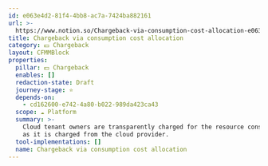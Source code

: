 ```yaml
---
id: e063e4d2-81f4-4bb8-ac7a-7424ba882161
url: >-
  https://www.notion.so/Chargeback-via-consumption-cost-allocation-e063e4d281f44bb8ac7a7424ba882161
title: Chargeback via consumption cost allocation
category: 💵 Chargeback
layout: CFMMBlock
properties:
  pillar: 💵 Chargeback
  enables: []
  redaction-state: Draft
  journey-stage: ⭐️
  depends-on:
    - cd162600-e742-4a80-b022-989da423ca43
  scope: ☁️ Platform
  summary: >-
    Cloud tenant owners are transparently charged for the resource consumption
    as it is charged from the cloud provider.
  tool-implementations: []
  name: Chargeback via consumption cost allocation
---
```


